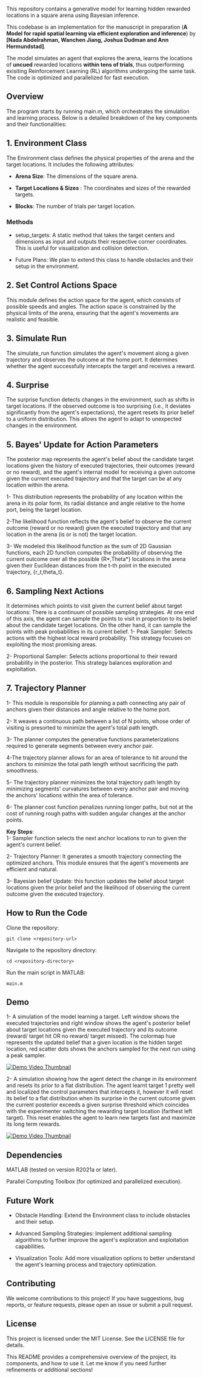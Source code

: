 This repository contains a generative model for learning hidden rewarded locations in a square arena using Bayesian inference. 

This codebase is an implementation for the manuscript in preparation (**A Model for rapid spatial learning via efficient exploration and inference**) by **[Nada Abdelrahman,  Wanchen Jiang, Joshua Dudman and Ann Hermundstad]**. 

The model simulates an agent that explores the arena, learns the locations of **uncued** rewarded locations **within tens of trials**, thus outperforming exisiting Reinforcement Learning (RL) algorithms undergoing the same task. 
The code is optimized and parallelized for fast execution.

## Overview
The program starts by running main.m, which orchestrates the simulation and learning process. Below is a detailed breakdown of the key components and their functionalities:

## 1. Environment Class
The Environment class defines the physical properties of the arena and the target locations. It includes the following attributes:

- **Arena Size**: The dimensions of the square arena.

- **Target Locations & Sizes** : The coordinates and sizes of the rewarded targets.

- **Blocks**: The number of trials per target location.

 ### Methods
- setup_targets: A static method that takes the target centers and dimensions as input and outputs their respective corner coordinates. This is useful for visualization and collision detection.

- Future Plans: We plan to extend this class to handle obstacles and their setup in the environment.

## 2. Set Control Actions Space
This module defines the action space for the agent, which consists of possible speeds and angles. The action space is constrained by the physical limits of the arena, ensuring that the agent's movements are realistic and feasible.

## 3. Simulate Run
The simulate_run function simulates the agent's movement along a given trajectory and observes the outcome at the home port. It determines whether the agent successfully intercepts the target and receives a reward.

## 4. Surprise
The surprise function detects changes in the environment, such as shifts in target locations. If the observed outcome is too surprising (i.e., it deviates significantly from the agent's expectations), the agent resets its prior belief to a uniform distribution. This allows the agent to adapt to unexpected changes in the environment.

## 5. Bayes' Update for Action Parameters
The posterior map represents the agent's belief about the candidate target locations given the history of executed trajectories, their outcomes (reward or no reward), and the agent's internal model for receiving a given outcome given the current executed trajectory and that the target can be at any location within the arena. 

1- This distribution represents the probability of any location within the arena in its polar form, its radial distance and angle relative to the home port, being the target location.

2-The likelihood function reflects the agent's belief to observe the current outcome (reward or no reward) given the executed trajectory and that any location in the arena (is or is not) the target location.

3- We modeled this likelihood function as the sum of 2D Gaussian functions, each 2D function computes the probability of observing the current outcome over all the possible {R*,Theta*} locations in the arena given their Euclidean distances from the t-th point in the executed trajectory, {r_t,theta_t}.

## 6. Sampling Next Actions
It determines which points to visit given the current belief about target locations:
There is a continuum of possible sampling strategies. At one end of this axis, the agent can sample the points to visit in proportion to its belief about the candidate target locations. On the other hand, it can sample the points with peak probabilities in its current belief. 
1- Peak Sampler: Selects actions with the highest local reward probability. This strategy focuses on exploiting the most promising areas.

2- Proportional Sampler: Selects actions proportional to their reward probability in the posterior. This strategy balances exploration and exploitation.

## 7. Trajectory Planner
1- This module is responsible for planning a path connecting any pair of anchors given their distances and angle relative to the home port.

2- It weaves a continuous path between a list of N points, whose order of visiting is presorted to minimize the agent's total path length. 

3- The planner computes the generative functions parameterizations required to generate segments between every anchor pair.

4-The trajectory planner allows for an area of tolerance to hit around the anchors to minimize the total path length without sacrificing the path smoothness.

5- The trajectory planner minimizes the total trajectory path length by minimizing segments' curvatures between every anchor pair and moving the anchors' locations within the area of tolerance.

6- The planner cost function penalizes running longer paths, but not at the cost of running rough paths with sudden angular changes at the anchor points.


**Key Steps**:\
1- Sampler function selects the next anchor locations to run to given the agent's current belief.

2- Trajectory Planner: It generates a smooth trajectory connecting the optimized anchors. This module ensures that the agent's movements are efficient and natural.

3- Bayesian belief Update: this function updates the belief about target locations given the prior belief and the likelihood of observing the current outcome given the executed trajectory.

## How to Run the Code
Clone the repository:

```console
git clone <repository-url>
```
Navigate to the repository directory:
```console
cd <repository-directory>
```
Run the main script in MATLAB:
```console
main.m
```

## Demo
 
 1- A simulation of the model learning a target. Left window shows the executed trajectories and right window shows the agent's posterior belief about target locations
  given the executed trajectory and its outcome (reward/ target hit OR no reward/ target missed). The colormap hue represents the updated belief 
 that a given location is the hidden target location, red scatter dots shows the anchors sampled for the next run using a peak sampler. 

[comment]: <> (<video src="https://raw.githubusercontent.com/NadaYehia/Generative-Bayesian-learning-of-hidden-target/main/Demo/V1.mp4" controls width="640"></video>)

[![Demo Video Thumbnail](https://img.youtube.com/vi/9O7vQaQbwuo/0.jpg)](https://youtu.be/9O7vQaQbwuo)


2- A simulation showing how the agent detect the change in its environment and resets its prior to a flat distribution. 
The agent learnt target 1 pretty well and localized the control parameters that intercepts it, however it will reset its belief to a flat distribution when its surprise in the current outcome given the current posterior exceeds a given surprise threshold which coincides with the experimenter switching the rewarding target location (farthest left target). This reset enables the agent to learn new targets fast and maximize its long term rewards.

[![Demo Video Thumbnail](https://img.youtube.com/vi/raxOUuS0T1o/0.jpg)](https://youtu.be/raxOUuS0T1o)


## Dependencies
MATLAB (tested on version R2021a or later).

Parallel Computing Toolbox (for optimized and parallelized execution).

## Future Work
- Obstacle Handling: Extend the Environment class to include obstacles and their setup.

- Advanced Sampling Strategies: Implement additional sampling algorithms to further improve the agent's exploration and exploitation capabilities.

- Visualization Tools: Add more visualization options to better understand the agent's learning process and trajectory optimization.

## Contributing
We welcome contributions to this project! If you have suggestions, bug reports, or feature requests, please open an issue or submit a pull request.

## License
This project is licensed under the MIT License. See the LICENSE file for details.

This README provides a comprehensive overview of the project, its components, and how to use it. Let me know if you need further refinements or additional sections!

